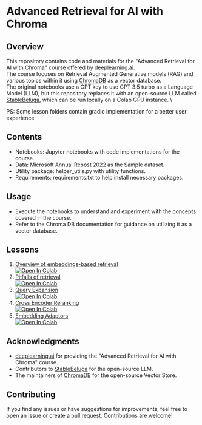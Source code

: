# Advanced Retrieval for AI with Chroma

## Overview

This repository contains code and materials for the "Advanced Retrieval for AI with Chroma" course offered by [deeplearning.ai](https://www.deeplearning.ai/). \
The course focuses on Retrieval Augmented Generative models (RAG) and various topics within it using [ChromaDB](https://www.trychroma.com/) as a vector database. \
The original notebooks use a GPT key to use GPT 3.5 turbo as a Language Model (LLM), but this repository replaces it with an open-source LLM called [StableBeluga](https://huggingface.co/stabilityai/StableBeluga-7B), which can be run locally on a Colab GPU instance. \

PS: Some lesson folders contain gradio implementation for a better user experience

## Contents

- Notebooks: Jupyter notebooks with code implementations for the course.
- Data: Microsoft Annual Repost 2022 as the Sample dataset.
- Utility package: helper_utils.py with utility functions.
- Requirements: requirements.txt to help install necessary packages.

## Usage

- Execute the notebooks to understand and experiment with the concepts covered in the course.
- Refer to the Chroma DB documentation for guidance on utilizing it as a vector database.

## Lessons

1. [Overview of embeddings-based retrieval](./Overview%20of%20embeddings-based%20retrieval/) \
[![Open In Colab](https://colab.research.google.com/assets/colab-badge.svg)](https://colab.research.google.com/drive/1XyftsaJNHVapTI75j96sqUBXODV7__bB?usp=sharing)
2. [Pitfalls of retrieval](./Pitfalls%20of%20retrieval/) \
[![Open In Colab](https://colab.research.google.com/assets/colab-badge.svg)](https://colab.research.google.com/drive/1kdT-BcqIR5weJf74oaUIaIYPYLfSp0vh?usp=sharing)
3. [Query Expansion](./Query%20Expansion/) \
[![Open In Colab](https://colab.research.google.com/assets/colab-badge.svg)](https://colab.research.google.com/drive/1RsJ9kUtr0v4O8qsoLZi6pv9c8RUTFUec?usp=sharing)
4. [Cross Encoder Reranking](./Cross%20Encoder%20Reranking/) \
[![Open In Colab](https://colab.research.google.com/assets/colab-badge.svg)](https://colab.research.google.com/drive/17hoXftJT5ipUm2HLJ5soeRSZUG2R9-kP?usp=sharing)
5. [Embedding Adaptors](./Embedding%20Adaptors/) \
[![Open In Colab](https://colab.research.google.com/assets/colab-badge.svg)](https://colab.research.google.com/drive/1zH3t9F8zlFYnyeQoinCCC5S4_2tHxvMY?usp=sharing)

## Acknowledgments

- [deeplearning.ai](https://www.deeplearning.ai/) for providing the "Advanced Retrieval for AI with Chroma" course.
- Contributors to [StableBeluga](https://huggingface.co/stabilityai/StableBeluga-7B) for the open-source LLM.
- The maintainers of [ChromaDB](https://www.trychroma.com/) for the open-source Vector Store.

## Contributing

If you find any issues or have suggestions for improvements, feel free to open an issue or create a pull request. Contributions are welcome!
